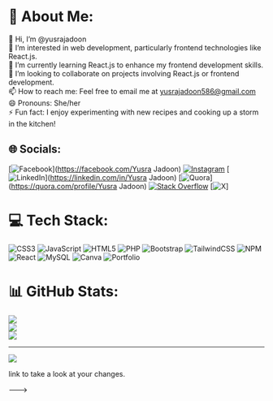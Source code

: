 # 💫 About Me:
👋 Hi, I’m @yusrajadoon<br>👀 I’m interested in web development, particularly frontend technologies like React.js.<br>🌱 I’m currently learning React.js to enhance my frontend development skills.<br>💞️ I’m looking to collaborate on projects involving React.js or frontend development.<br>📫 How to reach me: Feel free to email me at yusrajadoon586@gmail.com<br>😄 Pronouns: She/her<br>⚡ Fun fact: I enjoy experimenting with new recipes and cooking up a storm in the kitchen!


## 🌐 Socials:
[![Facebook](https://img.shields.io/badge/Facebook-%231877F2.svg?logo=Facebook&logoColor=white)](https://facebook.com/Yusra Jadoon) [![Instagram](https://img.shields.io/badge/Instagram-%23E4405F.svg?logo=Instagram&logoColor=white)](https://instagram.com/yusra_jadoon) [![LinkedIn](https://img.shields.io/badge/LinkedIn-%230077B5.svg?logo=linkedin&logoColor=white)](https://linkedin.com/in/Yusra Jadoon) [![Quora](https://img.shields.io/badge/Quora-%23B92B27.svg?logo=Quora&logoColor=white)](https://quora.com/profile/Yusra Jadoon) [![Stack Overflow](https://img.shields.io/badge/-Stackoverflow-FE7A16?logo=stack-overflow&logoColor=white)](https://stackoverflow.com/users/18299803) [![X](https://img.shields.io/badge/X-black.svg?logo=X&logoColor=white)]

# 💻 Tech Stack:
![CSS3](https://img.shields.io/badge/css3-%231572B6.svg?style=for-the-badge&logo=css3&logoColor=white) ![JavaScript](https://img.shields.io/badge/javascript-%23323330.svg?style=for-the-badge&logo=javascript&logoColor=%23F7DF1E) ![HTML5](https://img.shields.io/badge/html5-%23E34F26.svg?style=for-the-badge&logo=html5&logoColor=white) ![PHP](https://img.shields.io/badge/php-%23777BB4.svg?style=for-the-badge&logo=php&logoColor=white) ![Bootstrap](https://img.shields.io/badge/bootstrap-%238511FA.svg?style=for-the-badge&logo=bootstrap&logoColor=white) ![TailwindCSS](https://img.shields.io/badge/tailwindcss-%2338B2AC.svg?style=for-the-badge&logo=tailwind-css&logoColor=white) ![NPM](https://img.shields.io/badge/NPM-%23CB3837.svg?style=for-the-badge&logo=npm&logoColor=white) ![React](https://img.shields.io/badge/react-%2320232a.svg?style=for-the-badge&logo=react&logoColor=%2361DAFB) ![MySQL](https://img.shields.io/badge/mysql-%2300000f.svg?style=for-the-badge&logo=mysql&logoColor=white) ![Canva](https://img.shields.io/badge/Canva-%2300C4CC.svg?style=for-the-badge&logo=Canva&logoColor=white) ![Portfolio](https://img.shields.io/badge/Portfolio-%23000000.svg?style=for-the-badge&logo=firefox&logoColor=#FF7139)
# 📊 GitHub Stats:
![](https://github-readme-stats.vercel.app/api?username=yusrajadoon&theme=dark&hide_border=false&include_all_commits=false&count_private=false)<br/>
![](https://github-readme-streak-stats.herokuapp.com/?user=yusrajadoon&theme=dark&hide_border=false)<br/>
![](https://github-readme-stats.vercel.app/api/top-langs/?username=yusrajadoon&theme=dark&hide_border=false&include_all_commits=false&count_private=false&layout=compact)

---
[![](https://visitcount.itsvg.in/api?id=yusrajadoon&icon=0&color=0)](https://visitcount.itsvg.in)

<!-- Proudly created with GPRM ( https://gprm.itsvg.in ) --> link to take a look at your changes.
--->
